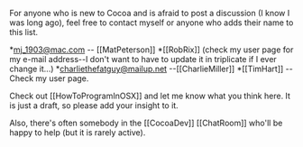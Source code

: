 For anyone who is new to Cocoa and is afraid to post a discussion (I know I was long ago), feel free to contact myself or anyone who adds their name to this list.


*mj_1903@mac.com -- [[MatPeterson]]
*[[RobRix]] (check my user page for my e-mail address--I don't want to have to update it in triplicate if I ever change it...)
*charliethefatguy@mailup.net --[[CharlieMiller]]
*[[TimHart]] --Check my user page.


Check out [[HowToProgramInOSX]] and let me know what you think here.  It is just a draft, so please add your insight to it.

Also, there's often somebody in the [[CocoaDev]] [[ChatRoom]] who'll be happy to help (but it is rarely active).